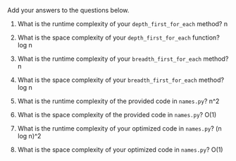 Add your answers to the questions below.

1. What is the runtime complexity of your `depth_first_for_each` method?
n

2. What is the space complexity of your `depth_first_for_each` function?
log n
3. What is the runtime complexity of your `breadth_first_for_each` method?
n
4. What is the space complexity of your `breadth_first_for_each` method?
log n

5. What is the runtime complexity of the provided code in `names.py`?
n^2

6. What is the space complexity of the provided code in `names.py`?
O(1)

7. What is the runtime complexity of your optimized code in `names.py`?
(n log n)^2
8. What is the space complexity of your optimized code in `names.py`?
O(1)